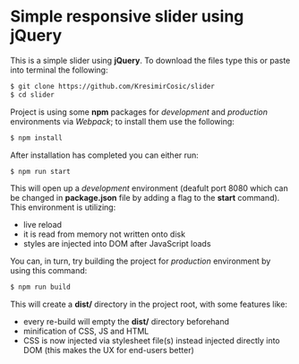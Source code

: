 # Simple responsive slider using jQuery

This is a simple slider using **jQuery**. To download the files type this or paste into terminal the following:

```sh
$ git clone https://github.com/KresimirCosic/slider
$ cd slider
```

Project is using some **npm** packages for *development* and *production* environments via *Webpack*; to install them use the following:

```sh
$ npm install
```

After installation has completed you can either run:

```sh
$ npm run start
```

This will open up a *development* environment (deafult port 8080 which can be changed in **package.json** file by adding a flag to the **start** command). This environment is utilizing:

- live reload
- it is read from memory not written onto disk
- styles are injected into DOM after JavaScript loads

You can, in turn, try building the project for *production* environment by using this command:

```sh
$ npm run build
```

This will create a **dist/** directory in the project root, with some features like:

- every re-build will empty the **dist/** directory beforehand
- minification of CSS, JS and HTML
- CSS is now injected via stylesheet file(s) instead injected directly into DOM (this makes the UX for end-users better)